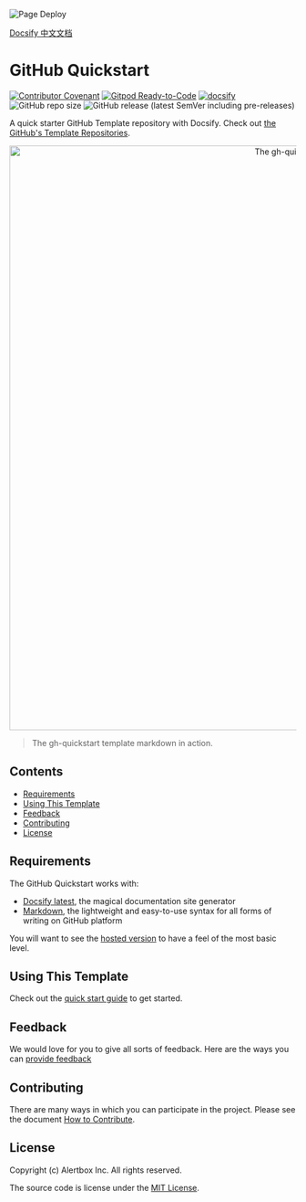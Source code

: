![Page Deploy](https://github.com/longshilin/wiki-template/workflows/Page%20Deploy/badge.svg)

[Docsify 中文文档](https://docsify.js.org/#/zh-cn/)

# GitHub Quickstart

[![Contributor Covenant](https://img.shields.io/badge/Contributor%20Covenant-v1.4%20adopted-ff69b4.svg)](CODE_OF_CONDUCT.md)
[![Gitpod Ready-to-Code](https://img.shields.io/badge/Gitpod-Ready--to--Code-blue?logo=gitpod)](https://gitpod.io/#https://github.com/alertbox/gh-quickstart)
[![docsify](https://img.shields.io/badge/maintained%20with-docsify-cc00ff.svg)](https://docsify.js.org/)
![GitHub repo size](https://img.shields.io/github/repo-size/alertbox/gh-quickstart)
![GitHub release (latest SemVer including pre-releases)](https://img.shields.io/github/v/release/alertbox/gh-quickstart?include_prereleases)

A quick starter GitHub Template repository with Docsify. Check out [the GitHub's Template Repositories](https://help.github.com/en/github/creating-cloning-and-archiving-repositories/creating-a-repository-from-a-template).

<p align="center">
  <img alt="The gh-quickstart in action" src="https://user-images.githubusercontent.com/958227/84496654-f1e66180-acca-11ea-8aa9-8b78ac53b4b2.png" width="1024">
</p>

> The gh-quickstart template markdown in action.

## Contents

- [Requirements](#requirements)
- [Using This Template](#using-this-template)
- [Feedback](#feedback)
- [Contributing](#contributing)
- [License](#license)

## Requirements

The GitHub Quickstart works with:

- [Docsify latest](https://docsify.js.org/#/cdn?id=latest-version), the magical documentation site generator
- [Markdown](https://guides.github.com/features/mastering-markdown/), the lightweight and easy-to-use syntax for all forms of writing on GitHub platform

You will want to see the [hosted version](https://alertbox.github.io/gh-quickstart/) to have a feel of the most basic level.

## Using This Template

Check out the [quick start guide](https://alertbox.github.io/gh-quickstart/#/quick-start) to get started.

## Feedback

We would love for you to give all sorts of feedback. Here are the ways you can [provide feedback](http://alertbox.github.io/gh-quickstart/#/?id=feedback)

## Contributing

There are many ways in which you can participate in the project. Please see the document [How to Contribute](CONTRIBUTING.md).

## License

Copyright (c) Alertbox Inc. All rights reserved.

The source code is license under the [MIT License](LICENSE).
